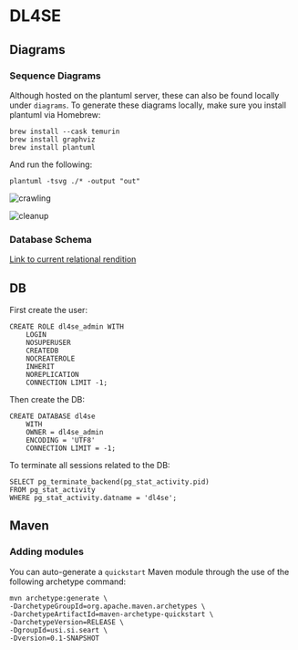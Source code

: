 # DL4SE

## Diagrams

### Sequence Diagrams

Although hosted on the plantuml server, these can also be found locally under `diagrams`.
To generate these diagrams locally, make sure you install plantuml via Homebrew:
```shell
brew install --cask temurin
brew install graphviz
brew install plantuml
```
And run the following:
```shell
plantuml -tsvg ./* -output "out"
```

![crawling](https://www.plantuml.com/plantuml/svg/VP3FJiCm3CRlUGfhEq-jq4uxeD5j5AGX8Oq31ovUwxNHqgGaBcn2l3jUDbL5GrXA__Zx_7FiUM3qt3L6iMP3i4J6G0nFg2tBGLkGKc6lROiU6zZGUqUIoxthsioLnmoBVIK_jbmuupoCxsEawQ0er5YwJsqhsA49mjkw0uoMw-bcDOBnMbSrvnwF2YIaWdMXMxGi5cJSOg0HO81bTcrO649BFkgHfyYM87YbVldoXmtSFJz6dtmhPPnhWJx87-4LQjVv4E6H0PCtQJQ3dHOM6dDMCfWabnun4Gaxvu6mgC5Jwu9cvyzJ35YtfuOpo5Sla62h4vzyMMpek_UXuNu9H7Q00Zhem47180Gcp3Dy1ZTfsgja0br02-VH344b6M8g_o5DqsbKhsuVDs6m-cj4iX4PtwSpbqVNc1y0)

![cleanup](https://www.plantuml.com/plantuml/svg/RLB1Rjim3BthAuZakY8zxEJ3q2NfqW8z5CYEkp0sOmkLHOsYbkNl9tcEOMTxW6s9V7fy5FqK5KLJxw0Ml3ZhMwDM7S5ktCAE6p8cVbWVKB278_rCv6iw2AUmvUQwnVgZpHlVxDYnmFhRWCV7sQ7OOSEN8dT65xFUYN_3Ql_s-VYyWlMRRJiz25uDPEGJQciRq6kceE898wq08-ot_n86doH3VbmRyWta0cP1FBmSuUlxwq3CwxkarPTq6dF6Z4BmyALGApWyVuSD1hkHJIIKkZFYMGca63VlfSLOcJKuz6t2blAo5aAb1dhhyowoA9okjsYEX48hHekGAUPoiR5k1K8nEOt6CGSuim1XtOrH0ncJmn_POGMrOqyv7xXaSmWUDZVE45aAdQqZ0oFGwJG28Zyr0J65m5BimWopkzblgpACI8CWOEucAWj1WuhJ8NAHnW8x5dGBjR_toBz8PdQNU6rzqTJEnidu0gKjpvTFS27eyNgV7orQ1OVw7_qcIVanKyYkb-BJU6O1S_kMvoc_Kk_-0000)

### Database Schema

[Link to current relational rendition](https://dbdiagram.io/d/6202862685022f4ee55b0274)

## DB

First create the user:
```postgresql
CREATE ROLE dl4se_admin WITH
	LOGIN
	NOSUPERUSER
	CREATEDB
	NOCREATEROLE
	INHERIT
	NOREPLICATION
	CONNECTION LIMIT -1;
```

Then create the DB:
```postgresql
CREATE DATABASE dl4se
    WITH 
    OWNER = dl4se_admin
    ENCODING = 'UTF8'
    CONNECTION LIMIT = -1;
```

To terminate all sessions related to the DB:
```postgresql
SELECT pg_terminate_backend(pg_stat_activity.pid)
FROM pg_stat_activity
WHERE pg_stat_activity.datname = 'dl4se';
```

## Maven

### Adding modules

You can auto-generate a `quickstart` Maven module through the use of the following archetype command:
```shell
mvn archetype:generate \
-DarchetypeGroupId=org.apache.maven.archetypes \
-DarchetypeArtifactId=maven-archetype-quickstart \
-DarchetypeVersion=RELEASE \
-DgroupId=usi.si.seart \
-Dversion=0.1-SNAPSHOT
```
